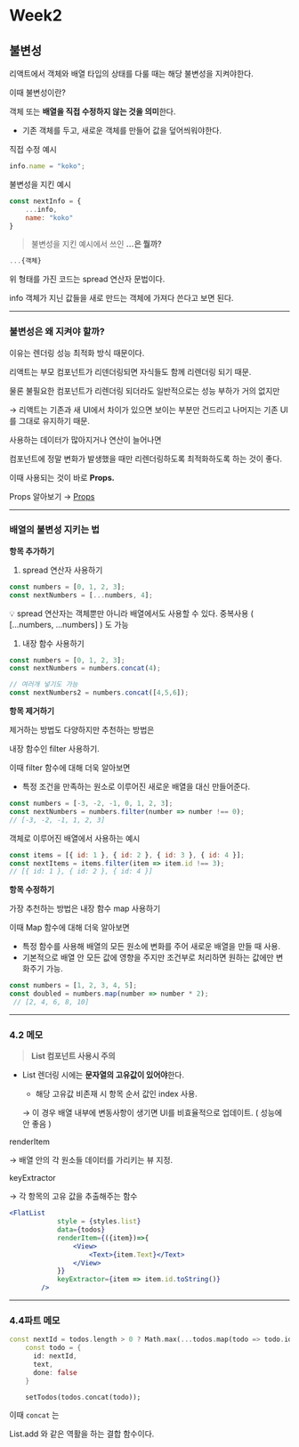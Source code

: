 # Week2

## 불변성

리액트에서 객체와 배열 타입의 상태를 다룰 때는 해당 불변성을 지켜야한다.

이때 불변성이란? 

객체 또는 **배열을 직접 수정하지 않는 것을 의미**한다.

- 기존 객체를 두고, 새로운 객체를 만들어 값을 덮어씌워야한다.

직접 수정 예시

```jsx
info.name = "koko";
```

불변성을 지킨 예시

```jsx
const nextInfo = {
	...info,
	name: "koko"
}
```

> 불변성을 지킨 예시에서 쓰인 **…은 뭘까?**
> 

```jsx
...{객체} 
```

위 형태를 가진 코드는 spread 연산자 문법이다. 

info 객체가 지닌 값들을 새로 만드는 객체에 
가져다 쓴다고 보면 된다.

---

### 불변성은 왜 지켜야 할까?

이유는 렌더링 성능 최적화 방식 때문이다.

리액트는 부모 컴포넌트가 리덴더링되면 자식들도 함께 리렌더링 되기 때문.

물론 불필요한 컴포넌트가 리렌더링 되더라도 일반적으로는 성능 부하가 거의 없지만

→ 리액트는 기존과 새 UI에서 차이가 있으면 보이는 부분만 
    건드리고 나머지는 기존 UI를 그대로 유지하기 때문.

사용하는 데이터가 많아지거나 연산이 늘어나면

컴포넌트에 정말 변화가 발생했을 때만 리렌더링하도록 최적화하도록 하는 것이 좋다.

이때 사용되는 것이 바로 **Props.**

Props 알아보기 → [Props](https://www.notion.so/Props-2680d5afdae843cf85ae41c32470aeb5) 

---

### 배열의 불변성 지키는 법

**항목 추가하기**

1. spread 연산자 사용하기

```jsx
const numbers = [0, 1, 2, 3];
const nextNumbers = [...numbers, 4];
```

💡 spread 연산자는 객체뿐만 아니라 배열에서도 사용할 수 있다.
     중복사용 ( [...numbers, ...numbers] ) 도 가능

1. 내장 함수 사용하기

```jsx
const numbers = [0, 1, 2, 3];
const nextNumbers = numbers.concat(4);

// 여러개 넣기도 가능
const nextNumbers2 = numbers.concat([4,5,6]);
```

**항목 제거하기**

제거하는 방법도 다양하지만 추천하는 방법은 

내장 함수인 filter 사용하기.

이때 filter 함수에 대해 더욱 알아보면

- 특정 조건을 만족하는 원소로 이루어진 새로운 배열을
대신 만들어준다.

```jsx
const numbers = [-3, -2, -1, 0, 1, 2, 3];
const nextNumbers = numbers.filter(number => number !== 0);
// [-3, -2, -1, 1, 2, 3]
```

객체로 이루어진 배열에서 사용하는 예시

```jsx
const items = [{ id: 1 }, { id: 2 }, { id: 3 }, { id: 4 }];
const nextItems = items.filter(item => item.id !== 3);
// [{ id: 1 }, { id: 2 }, { id: 4 }]
```

**항목 수정하기**

가장 추천하는 방법은 내장 함수 map 사용하기

이때 Map 함수에 대해 더욱 알아보면

- 특정 함수를 사용해 배열의 모든 원소에 변화를 주어 
새로운 배열을 만들 때 사용.
- 기본적으로 배열 안 모든 값에 영향을 주지만
조건부로 처리하면 원하는 값에만 변화주기 가능.

```jsx
const numbers = [1, 2, 3, 4, 5];
const doubled = numbers.map(number => number * 2);
 // [2, 4, 6, 8, 10]
```

---

### **4.2 메모**

> **List 컴포넌트 사용시 주의**
> 
- List 렌더링 시에는 **문자열의 고유값이 있어야**한다.
    - 해당 고유값 비존재 시 항목 순서 값인 index 사용.
    
    → 이 경우 배열 내부에 변동사항이 생기면 UI를 비효율적으로 업데이트. ( 성능에 안 좋음 )

renderItem

→ 배열 안의 각 원소들 데이터를 가리키는 뷰 지정.

keyExtractor 

→ 각 항목의 고유 값을 추출해주는 함수

```jsx
<FlatList
            style = {styles.list}
            data={todos}
            renderItem={({item})=>{
                <View>
                    <Text>{item.Text}</Text>
                </View>
            }}         
            keyExtractor={item => item.id.toString()}
        />
```

---

### 4.4파트 메모

```dart
const nextId = todos.length > 0 ? Math.max(...todos.map(todo => todo.id)) + 1 : 1;
    const todo = {
      id: nextId,
      text,
      done: false
    }

    setTodos(todos.concat(todo));
```

이때 `concat` 는 

List.add 와 같은 역활을 하는 결합 함수이다.